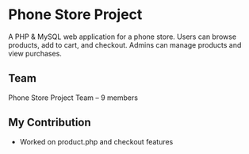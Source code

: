 # Phone Store Project

A PHP & MySQL web application for a phone store. Users can browse products, add to cart, and checkout. Admins can manage products and view purchases.

## Team
Phone Store Project Team – 9 members

## My Contribution
- Worked on product.php and checkout features
